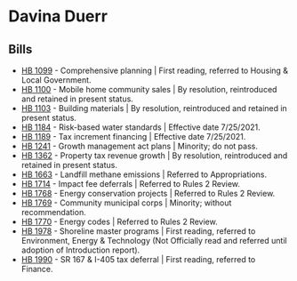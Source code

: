 # Davina Duerr
## Bills
* [HB 1099](/bill/2021-22/hb/1099/) - Comprehensive planning | First reading, referred to Housing & Local Government.
* [HB 1100](/bill/2021-22/hb/1100/) - Mobile home community sales | By resolution, reintroduced and retained in present status.
* [HB 1103](/bill/2021-22/hb/1103/) - Building materials | By resolution, reintroduced and retained in present status.
* [HB 1184](/bill/2021-22/hb/1184/) - Risk-based water standards | Effective date 7/25/2021.
* [HB 1189](/bill/2021-22/hb/1189/) - Tax increment financing | Effective date 7/25/2021.
* [HB 1241](/bill/2021-22/hb/1241/) - Growth management act plans | Minority; do not pass.
* [HB 1362](/bill/2021-22/hb/1362/) - Property tax revenue growth | By resolution, reintroduced and retained in present status.
* [HB 1663](/bill/2021-22/hb/1663/) - Landfill methane emissions | Referred to Appropriations.
* [HB 1714](/bill/2021-22/hb/1714/) - Impact fee deferrals | Referred to Rules 2 Review.
* [HB 1768](/bill/2021-22/hb/1768/) - Energy conservation projects | Referred to Rules 2 Review.
* [HB 1769](/bill/2021-22/hb/1769/) - Community municipal corps | Minority; without recommendation.
* [HB 1770](/bill/2021-22/hb/1770/) - Energy codes | Referred to Rules 2 Review.
* [HB 1978](/bill/2021-22/hb/1978/) - Shoreline master programs | First reading, referred to Environment, Energy & Technology (Not Officially read and referred until adoption of Introduction report).
* [HB 1990](/bill/2021-22/hb/1990/) - SR 167 & I-405 tax deferral | First reading, referred to Finance.
